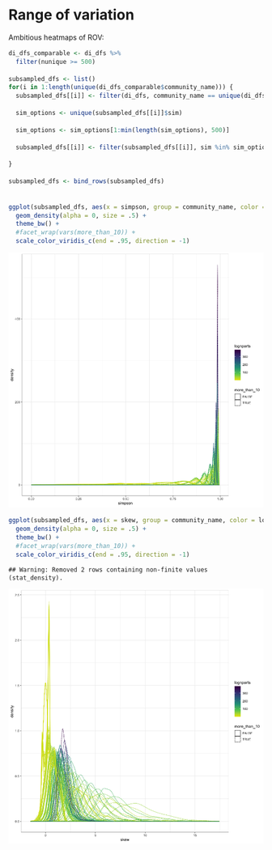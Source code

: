 Range of variation
================

Ambitious heatmaps of ROV:

``` r
di_dfs_comparable <- di_dfs %>%
  filter(nunique >= 500)

subsampled_dfs <- list()
for(i in 1:length(unique(di_dfs_comparable$community_name))) {
  subsampled_dfs[[i]] <- filter(di_dfs, community_name == unique(di_dfs_comparable$community_name)[i])
  
  sim_options <- unique(subsampled_dfs[[i]]$sim)
  
  sim_options <- sim_options[1:min(length(sim_options), 500)]
  
  subsampled_dfs[[i]] <- filter(subsampled_dfs[[i]], sim %in% sim_options)
  
}

subsampled_dfs <- bind_rows(subsampled_dfs)


ggplot(subsampled_dfs, aes(x = simpson, group = community_name, color = lognparts, linetype = more_than_10)) +
  geom_density(alpha = 0, size = .5) +
  theme_bw() +
  #facet_wrap(vars(more_than_10)) +
  scale_color_viridis_c(end = .95, direction = -1)
```

![](rov_files/figure-markdown_github/rov%20heatmaps-1.png)

``` r
ggplot(subsampled_dfs, aes(x = skew, group = community_name, color = lognparts, linetype = more_than_10)) +
  geom_density(alpha = 0, size = .5) +
  theme_bw() +
  #facet_wrap(vars(more_than_10)) +
  scale_color_viridis_c(end = .95, direction = -1)
```

    ## Warning: Removed 2 rows containing non-finite values (stat_density).

![](rov_files/figure-markdown_github/rov%20heatmaps-2.png)
